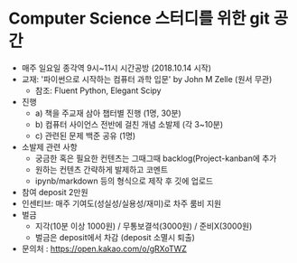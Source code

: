 # Computer Science 스터디를 위한 git 공간

* 매주 일요일 종각역 9시~11시 시간공방 (2018.10.14 시작)
* 교재: '파이썬으로 시작하는 컴퓨터 과학 입문' by John M Zelle (원서 무관)
  * 참조: Fluent Python, Elegant Scipy
* 진행
  * a) 책을 주교재 삼아 챕터별 진행 (1명, 30분)
  * b) 컴퓨터 사이언스 전반에 걸친 개념 소발제 (각 3~10분)
  * c) 관련된 문제 백준 공유 (1명)
* 소발제 관련 사항
  * 궁금한 혹은 필요한 컨텐츠는 그때그때 backlog(Project-kanban에 추가
  * 원하는 컨텐츠 간략하게 발제하고 코멘트
  * ipynb/markdown 등의 형식으로 제작 후 깃에 업로드 
* 참여 deposit 2만원
* 인센티브: 매주 기여도(성실성/실용성/재미)로 차주 룸비 지원
* 벌금
  * 지각(10분 이상 1000원) / 무통보결석(3000원) / 준비X(3000원)
  * 벌금은 deposit에서 차감 (deposit 소멸시 퇴출)
* 문의처 : https://open.kakao.com/o/gRXoTWZ

